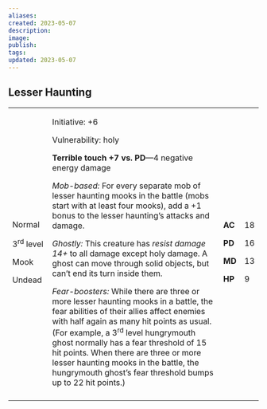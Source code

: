 ```yaml
---
aliases: 
created: 2023-05-07
description: 
image: 
publish: 
tags: 
updated: 2023-05-07
---
```


## Lesser Haunting

<table>
<colgroup>
<col style="width: 16%" />
<col style="width: 72%" />
<col style="width: 5%" />
<col style="width: 5%" />
</colgroup>
<tbody>
<tr class="odd">
<td><p>Normal</p>
<p>3<sup>rd</sup> level</p>
<p>Mook</p>
<p>Undead</p></td>
<td><p>Initiative: +6</p>
<p>Vulnerability: holy</p>
<p><strong>Terrible touch +7 vs. PD</strong>—4 negative energy
damage</p>
<p><em>Mob-based:</em> For every separate mob of lesser haunting mooks
in the battle (mobs start with at least four mooks), add a +1 bonus to
the lesser haunting’s attacks and damage.</p>
<p><em>Ghostly:</em> This creature has <em>resist damage 14+</em> to all
damage except holy damage. A ghost can move through solid objects, but
can’t end its turn inside them.</p>
<p><em>Fear-boosters:</em> While there are three or more lesser haunting
mooks in a battle, the fear abilities of their allies affect enemies
with half again as many hit points as usual. (For example, a
3<sup>rd</sup> level hungrymouth ghost normally has a fear threshold of
15 hit points. When there are three or more lesser haunting mooks in the
battle, the hungrymouth ghost’s fear threshold bumps up to 22 hit
points.)</p></td>
<td><p><strong>AC</strong></p>
<p><strong>PD</strong></p>
<p><strong>MD</strong></p>
<p><strong>HP</strong></p></td>
<td><p>18</p>
<p>16</p>
<p>13</p>
<p>9</p></td>
</tr>
<tr class="even">
<td></td>
<td></td>
<td></td>
<td></td>
</tr>
</tbody>
</table>

